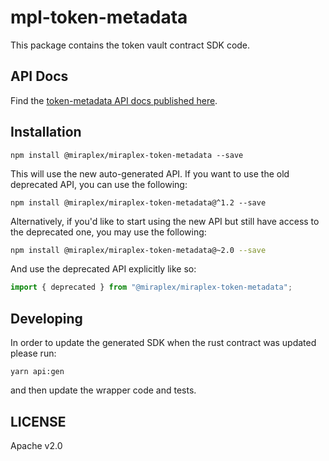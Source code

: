 # mpl-token-metadata

This package contains the token vault contract SDK code.

## API Docs

Find the [token-metadata API docs published here](https://metaplex-foundation.github.io/metaplex-program-library/docs/token-metadata/index.html).

## Installation

```shell
npm install @miraplex/miraplex-token-metadata --save
```

This will use the new auto-generated API. If you want to use the old deprecated API, you can use the following:

```shell
npm install @miraplex/miraplex-token-metadata@^1.2 --save
```

Alternatively, if you'd like to start using the new API but still have access to the deprecated one, you may use the following:

```sh
npm install @miraplex/miraplex-token-metadata@~2.0 --save
```

And use the deprecated API explicitly like so:

```ts
import { deprecated } from "@miraplex/miraplex-token-metadata";
```

## Developing

In order to update the generated SDK when the rust contract was updated please run:

```
yarn api:gen
```

and then update the wrapper code and tests.

## LICENSE

Apache v2.0
